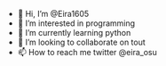 - 👋 Hi, I’m @Eira1605
- 👀 I’m interested in programming
- 🌱 I’m currently learning python
- 💞️ I’m looking to collaborate on tout
- 📫 How to reach me twitter @eira_osu

<!---
Eira1605/Eira1605 is a ✨ special ✨ repository because its `README.md` (this file) appears on your GitHub profile.
You can click the Preview link to take a look at your changes.
--->
